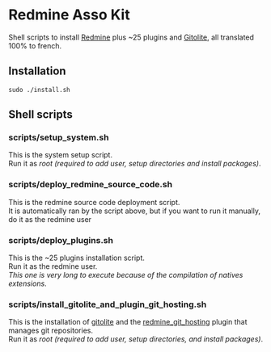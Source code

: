 # Redmine Asso Kit

Shell scripts to install [Redmine](http://www.redmine.org/) plus ~25 plugins and [Gitolite](https://github.com/sitaramc/gitolite), all translated 100% to french.

## Installation

	sudo ./install.sh

## Shell scripts

### scripts/setup_system.sh

This is the system setup script.  
Run it as *root* _(required to add user, setup directories and install packages)_.

### scripts/deploy_redmine_source_code.sh

This is the redmine source code deployment script.  
It is automatically ran by the script above, but if you want to run it manually, do it as the redmine user

### scripts/deploy_plugins.sh

This is the ~25 plugins installation script.  
Run it as the redmine user.  
_This one is very long to execute because of the compilation of natives extensions_.

### scripts/install_gitolite_and_plugin_git_hosting.sh

This is the installation of [gitolite](https://github.com/sitaramc/gitolite) and the [redmine_git_hosting](http://redmine-git-hosting.io/) plugin that manages git repositories.  
Run it as *root* _(required to add user, setup directories, and install packages)_.

